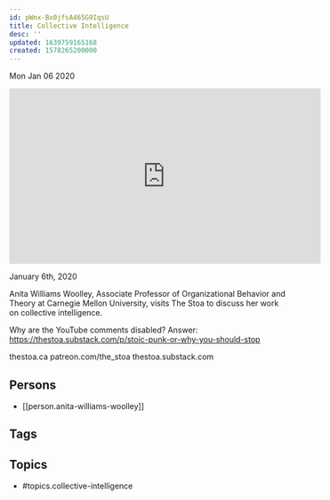 ```yaml
---
id: pWnx-Bx0jfsA465G9IqsU
title: Collective Intelligence
desc: ''
updated: 1639759165168
created: 1578265200000
---
```





Mon Jan 06 2020

<iframe width="560" height="315" src="https://www.youtube.com/embed/uo54EG2eVhI" title="Collective Intelligence w/ Anita Williams Woolley" frameborder="0" allow="accelerometer; autoplay; clipboard-write; encrypted-media; gyroscope; picture-in-picture" allowfullscreen ></iframe>

January 6th, 2020

Anita Williams Woolley, Associate Professor of Organizational Behavior and Theory at Carnegie Mellon University, visits The Stoa to discuss her work on collective intelligence. 

Why are the YouTube comments disabled? Answer: https://thestoa.substack.com/p/stoic-punk-or-why-you-should-stop

thestoa.ca
patreon.com/the_stoa
thestoa.substack.com

## Persons

- [[person.anita-williams-woolley]]

## Tags



## Topics

- #topics.collective-intelligence

